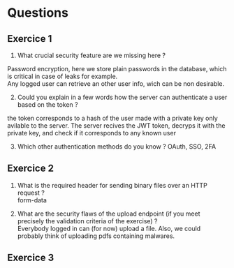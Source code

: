 # Questions
## Exercice 1
1.  What crucial security feature are we missing here ?  

Password encryption, here we store plain passwords in the database, which is critical in case of leaks for example.  
Any logged user can retrieve an other user info, wich can be non desirable.  

2. Could you explain in a few words how the server can authenticate a user based on the token ?  

the token corresponds to a hash of the user made with a private key only avilable to the server. The server recives the JWT token,
decryps it with the private key, and check if it corresponds to any known user

3. Which other authentication methods do you know ?
OAuth,
SSO,
2FA

## Exercice 2
1. What is the required header for sending binary files over an HTTP request ?  
form-data  

2. What are the security flaws of the upload endpoint (if you meet precisely the validation criteria of the exercise) ?  
Everybody logged in can (for now) upload a file.
Also, we could probably think of uploading pdfs containing malwares.

## Exercice 3 


